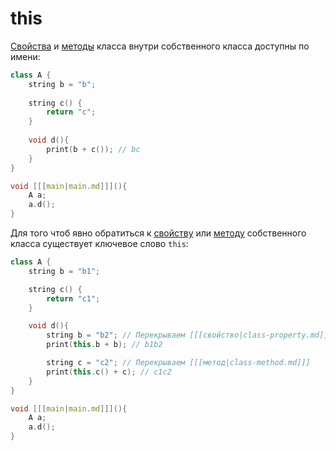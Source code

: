 # this

[Свойства](class-property.md) и [методы](class-method.md) класса внутри собственного класса доступны по имени:

```C++
class A {
    string b = "b";
    
    string c() {
        return "c";
    }
   
    void d(){
        print(b + c()); // bc
    }
}

void [[[main|main.md]]](){
    A a;
    a.d();     
}
```

Для того чтоб явно обратиться к [свойству](class-property.md) или [методу](class-method.md) собственного класса
существует ключевое слово `this`:

```C++
class A {
    string b = "b1";

    string c() {
        return "c1";
    }

    void d(){
        string b = "b2"; // Перекрываем [[[свойство|class-property.md]]]
        print(this.b + b); // b1b2

        string c = "c2"; // Перекрываем [[[метод|class-method.md]]]
        print(this.c() + c); // c1c2
    }
}

void [[[main|main.md]]](){
    A a;
    a.d();     
}
```
